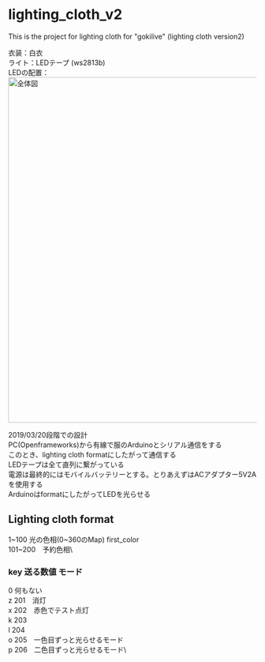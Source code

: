 # lighting_cloth_v2
This is the project for lighting cloth for "gokilive" (lighting cloth version2)

衣装：白衣\
ライト：LEDテープ (ws2813b)\
LEDの配置：\
<img width=700 alt="全体図" src="/Users/yusuke/tparty/light_cloth_v2/lighting_cloth_v2/haiti.jpg">

2019/03/20段階での設計\
PC(Openframeworks)から有線で服のArduinoとシリアル通信をする\
このとき、lighting cloth formatにしたがって通信する\
LEDテープは全て直列に繋がっている\
電源は最終的にはモバイルバッテリーとする。とりあえずはACアダプター5V2Aを使用する\
ArduinoはformatにしたがってLEDを光らせる

## Lighting cloth format
1~100 光の色相(0~360のMap) first_color\
101~200　予約色相\
### key 送る数値 モード
 0 何もない\
z 201　消灯\
x 202　赤色でテスト点灯\
k 203　\
l 204　\
o 205　一色目ずっと光らせるモード\
p 206　二色目ずっと光らせるモード\